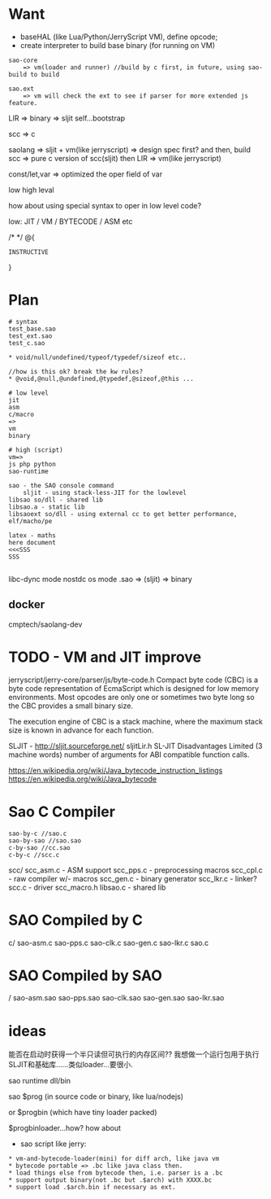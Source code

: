 # Want

* baseHAL (like Lua/Python/JerryScript VM), define opcode;
* create interpreter to build base binary (for running on VM)


```
sao-core
	=> vm(loader and runner) //build by c first, in future, using sao-build to build

sao.ext
	=> vm will check the ext to see if parser for more extended js feature.

```

LIR => binary => sljit self...bootstrap

scc => c

saolang => sljit + vm(like jerryscript)
  => design spec first?
	and then, build scc => pure c version of scc(sljit)
	then LIR => vm(like jerryscript)

const/let,var => optimized the oper field of var

low
high leval

how about
using special syntax to oper in low level code?

low: JIT / VM / BYTECODE / ASM etc

/*
*/
@<ASM-X86>{

	INSTRUCTIVE

}

# Plan

```
# syntax
test_base.sao
test_ext.sao
test_c.sao

* void/null/undefined/typeof/typedef/sizeof etc..

//how is this ok? break the kw rules?
* @void,@null,@undefined,@typedef,@sizeof,@this ...

# low level
jit
asm
c/macro
=>
vm
binary

# high (script)
vm=>
js php python
sao-runtime

sao - the SAO console command
	sljit - using stack-less-JIT for the lowlevel
libsao so/dll - shared lib
libsao.a - static lib
libsaoext so/dll - using external cc to get better performance, elf/macho/pe

latex - maths
here document
<<<SSS
SSS


```

libc-dync mode 
nostdc os mode
.sao => (sljit) => binary


## docker

cmptech/saolang-dev

# TODO - VM and JIT improve

jerryscript/jerry-core/parser/js/byte-code.h
 Compact byte code (CBC) is a byte code representation
 of EcmaScript which is designed for low memory
 environments. Most opcodes are only one or sometimes
 two byte long so the CBC provides a small binary size.

 The execution engine of CBC is a stack machine, where
 the maximum stack size is known in advance for each
 function.


SLJIT - http://sljit.sourceforge.net/
sljitLir.h
SL-JIT Disadvantages
Limited (3 machine words) number of arguments for ABI compatible function calls.


https://en.wikipedia.org/wiki/Java_bytecode_instruction_listings
https://en.wikipedia.org/wiki/Java_bytecode

# Sao C Compiler

```
sao-by-c //sao.c
sao-by-sao //sao.sao
c-by-sao //cc.sao
c-by-c //scc.c
```

scc/
	scc_asm.c   - ASM support
	scc_pps.c   - preprocessing macros
	scc_cpl.c   - raw compiler w/- macros
	scc_gen.c   - binary generator
	scc_lkr.c   - linker?
	scc.c       - driver
	scc_macro.h
	libsao.c      - shared lib

# SAO Compiled by C

c/
	sao-asm.c
	sao-pps.c
	sao-clk.c
	sao-gen.c
	sao-lkr.c
	sao.c

# SAO Compiled by SAO

/
	sao-asm.sao
	sao-pps.sao
	sao-clk.sao
	sao-gen.sao
	sao-lkr.sao


# ideas

能否在启动时获得一个半只读但可执行的内存区间??
我想做一个运行包用于执行SLJIT和基础库……类似loader...要很小.

sao runtime dll/bin

sao $prog (in source code or binary, like lua/nodejs)

or $progbin (which have tiny loader packed)

$progbinloader...how?
how about 

* sao script
like jerry:
```
* vm-and-bytecode-loader(mini) for diff arch, like java vm
* bytecode portable => .bc like java class then.
* load things else from bytecode then, i.e. parser is a .bc
* support output binary(not .bc but .$arch) with XXXX.bc
* support load .$arch.bin if necessary as ext.
```
